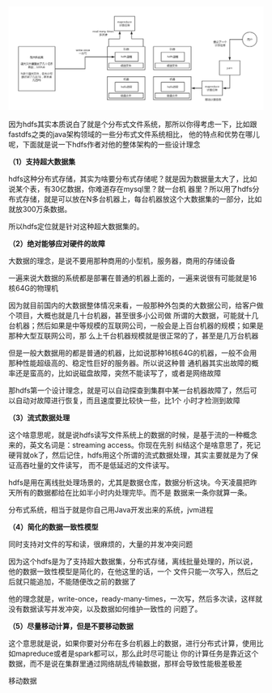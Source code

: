 
![](04_hdfs整体架构原理.png)

因为hdfs其实本质说白了就是个分布式文件系统，那所以你得考虑一下，比如跟fastdfs之类的java架构领域的一些分布式文件系统相比，
他的特点和优势在哪儿呢，下面就是说一下hdfs作者对他的整体架构的一些设计理念

**（1）支持超大数据集**

hdfs这种分布式存储，其实为啥要分布式存储呢？就是因为数据量太大了，比如说某个表，有30亿数据，你难道存在mysql里？就一台机
器里？所以用了hdfs分布式存储，就是可以放在N多台机器上，每台机器放这个大数据集的一部分，比如就放300万条数据。

所以hdfs定位就是针对这种超大数据集的。

**（2）绝对能够应对硬件的故障**

大数据的理念，是说不要用那种商用的小型机，服务器，商用的存储设备

一遍来说大数据的系统都是部署在普通的机器上面的，一遍来说很有可能就是16核64G的物理机

因为就目前国内的大数据整体情况来看，一般那种外包类的大数据公司，给客户做个项目，大概也就是几十台机器，甚至很多小公司做
所谓的大数据，可能就十几台机器；然后如果是中等规模的互联网公司，一般会是上百台机器的规模；如果是那种大型互联网公司，那
么上千台机器规模就是很正常的了，甚至是几万台机器

但是一般大数据用的都是普通的机器，比如说那种16核64G的机器，一般不会用那种性能超级高的、稳定性巨好的服务器。所以说这种普
通机器其实出故障的概率还是蛮高的，比如说磁盘故障，突然不能读写了，或者是网络故障

那hdfs第一个设计理念，就是可以自动探查到集群中某一台机器故障了，然后可以自动对故障进行恢复，而且速度要比较快一些，比1个
小时才检测到故障

**（3）流式数据处理**

这个啥意思呢，就是说hdfs读写文件系统上的数据的时候，是基于流的一种概念来的，英文名词是：streaming access。你现在先别
纠结这个是啥意思了，死记硬背就ok了，然后记住，hdfs用这个所谓的流式数据处理，其实主要就是为了保证高吞吐量的文件读写，
而不是低延迟的文件读写。

hdfs是用在离线批处理场景的，尤其是数据仓库，数据分析这块。今天凌晨把昨天所有的数据都给在比如半小时内处理完毕。而不是
数据来一条你就算一条。

分布式系统，相当于就是你自己用Java开发出来的系统，jvm进程

**（4）简化的数据一致性模型**

同时支持对文件的写和读，很麻烦的，大量的并发冲突问题

因为这个hdfs是为了支持超大数据集，分布式存储，离线批量处理的，所以说，他的数据一致性模型是简化的，在他这里的话，一个
文件只能一次写入，然后之后就只能追加，不能随便改之前的数据了

他的理念就是，write-once，ready-many-times，一次写，然后多次读，这样就没有数据读写并发冲突，以及数据如何维护一致性的
问题了。

**（5）尽量移动计算，但是不要移动数据**

这个意思就是说，如果你要对分布在多台机器上的数据，进行分布式计算，使用比如mapreduce或者是spark都可以，那么此时尽可能让
你的计算任务是靠近这个数据，而不是说在集群里通过网络胡乱传输数据，那样会导致性能极差极差

移动数据
